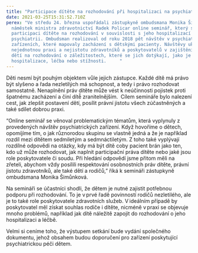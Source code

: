 ```yaml
---
title: "Participace dítěte na rozhodování při hospitalizaci na psychiatrii "
date: 2021-03-25T15:31:52.710Z
perex: "Ve středu 24. března uspořádali zástupkyně ombudsmana Monika Šimůnková a
  náměstek ministra zdravotnictví Radek Policar online seminář, který se věnoval
  participaci dítěte na rozhodování v souvislosti s jeho hospitalizací na
  psychiatrii. Ombudsman realizoval od roku 2018 pět návštěv v psychiatrických
  zařízeních, které mapovaly zacházení s dětskými pacienty. Návštěvy ukázaly
  nejednotnou praxi a nejistotu zdravotníků a poskytovatelů v zajištění účasti
  dětí na rozhodování o záležitostech, které se jich dotýkají, jako je
  hospitalizace, léčba nebo stížnosti.     "
---
```

Děti nesmí být pouhým objektem vůle jejich zástupce. Každé dítě má právo být slyšeno a řada nezletilých má schopnost, a tedy i právo rozhodovat samostatně. Nenaplnění práv dítěte může vést k neúčinnosti pojistek proti špatnému zacházení a činí dítě̌ zranitelnějším.  Cílem semináře bylo nalezení cest, jak zlepšit postavení dětí, posílit právní jistotu všech zúčastněných a také sdílet dobrou praxi.   

“Online seminář se věnoval problematickým tématům, která vyplynuly z provedených návštěv psychiatrických zařízení. Když hovoříme o dětech, opomíjíme tím, o jak různorodou skupinu se vlastně jedná a že je například rozdíl mezi dítětem sedmiletým a sedmnáctiletým. Z toho také vyplývají rozdílné odpovědi na otázky, kdy má být dítě coby pacient brán jako ten, kdo už může rozhodovat, jak naplnit participační práva dítěte nebo jaké jsou role poskytovatele či soudu. Při hledání odpovědí jsme přitom měli na zřeteli, abychom vždy posílili respektování osobnostních práv dítěte, právní jistotu zdravotníků, ale také dětí a rodičů,” říká k semináři zástupkyně ombudsmana Monika Šimůnková.  

Na semináři se účastníci shodli, že dětem je nutné zajistit potřebnou podporu při rozhodování. To je v prvé řadě povinností rodičů nezletilého, ale je to také role poskytovatele zdravotních služeb. V ideálním případě by poskytovatel měl získat souhlas rodiče i dítěte, nicméně v praxi se objevuje mnoho problémů, například jak dítě náležitě zapojit do rozhodování o jeho hospitalizaci a léčbě. 

Velmi si ceníme toho, že výstupem setkání bude vydání společného dokumentu, jehož obsahem budou doporučení pro zařízení poskytující psychiatrickou péči dětem.